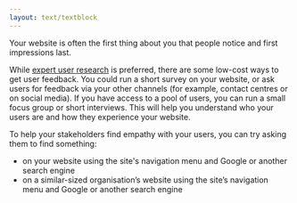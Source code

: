 ```yaml
---
layout: text/textblock
---
```


Your website is often the first thing about you that people notice and first impressions last.

While [expert user research](/user-research/) is preferred, there are some low-cost ways to get user feedback. You could run a short survey on your website, or ask users for feedback via your other channels (for example, contact centres or on social media). If you have access to a pool of users, you can run a small focus group or short interviews. This will help you understand who your users are and how they experience your website.

To help your stakeholders find empathy with your users, you can try asking them to find something:
- on your website using the site's navigation menu and Google or another search engine
- on a similar-sized organisation’s website using the site’s navigation menu and Google or another search engine
